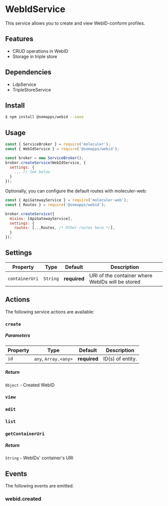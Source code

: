 # WebIdService

This service allows you to create and view WebID-conform profiles.

## Features

- CRUD operations in WebID
- Storage in triple store

## Dependencies

- LdpService
- TripleStoreService

## Install

```bash
$ npm install @semapps/webid --save
```

## Usage

```js
const { ServiceBroker } = require('moleculer');
const { WebIdService } = require('@semapps/webid');

const broker = new ServiceBroker();
broker.createService(WebIdService, {
  settings: {
    ... // See below
  }
});
```

Optionally, you can configure the default routes with moleculer-web:

```js
const { ApiGatewayService } = require('moleculer-web');
const { Routes } = require('@semapps/webid');

broker.createService({
  mixins: [ApiGatewayService],
  settings: {
    routes: [...Routes, /* Other routes here */],
  }
});
```

## Settings

| Property | Type | Default | Description |
| -------- | ---- | ------- | ----------- |
| `containerUri` | `String` | **required** | URI of the container where WebIDs will be stored |

## Actions

The following service actions are available:

### `create`

##### Parameters
| Property | Type | Default | Description |
| -------- | ---- | ------- | ----------- |
| `id` | `any`, `Array.<any>` | **required** | ID(s) of entity. |

##### Return
`Object` - Created WebID

### `view`

### `edit`

### `list`

### `getContainerUri`

##### Return
`String` - WebIDs' container's URI

## Events

The following events are emitted.

### webid.created

